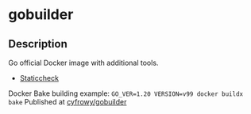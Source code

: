 # gobuilder

## Description
Go official Docker image with additional tools.
* [Staticcheck](https://staticcheck.dev)

Docker Bake building example:
```GO_VER=1.20 VERSION=v99 docker buildx bake```
Published at [cyfrowy/gobuilder](https://hub.docker.com/r/cyfrowy/gobuilder)
